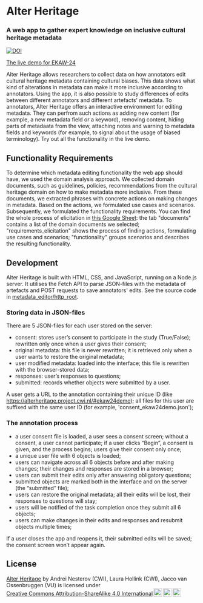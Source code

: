 # Alter Heritage
### A web app to gather expert knowledge on inclusive cultural heritage metadata
[![DOI](https://zenodo.org/badge/768123105.svg)](https://zenodo.org/doi/10.5281/zenodo.13793529)

[The live demo for EKAW-24](https://alterheritage.project.cwi.nl/#ekaw24demo)

Alter Heritage allows researchers to collect data on how annotators edit cultural heritage metadata containing cultural biases. This data shows what kind of alterations in metadata can make it more inclusive according to annotators. Using the app, it is also possible to study differences of edits between different annotators and different artefacts' metadata.
To annotators, Alter Heritage offers an interactive environment for editing metadata. They can perfrom such actions as adding new content (for example, a new metadata field or a keyword), removing content, hiding parts of metadaata from the view, attaching notes and warning to metadata fields and keywords (for example, to signal about the usage of biased terminology). Try out all the functionality in the live demo.

## Functionality Requirements
To determine which metadata editing functionality the web app should have, we used the domain analysis approach. We collected domain documents, such as guidelines, policies, recommendations from the cultural heritage domain on how to make metadata more inclusive. From these documents, we extracted phrases with concrete actions on making changes in metadata. Based on the actions, we formulated use cases and scenarios. Subsequently, we formulated the functionality requirements. You can find the whole process of elicitation in [this Google Sheet](https://docs.google.com/spreadsheets/d/1HPHaj2z9gV3CidbmkV2lcv-i6N-0ud1Lg_DZXoErEj8/edit?usp=sharing): the tab "documents" contains a list of the domain documents we selected; "requirements_elicitation" shows the process of finding actions, formulating use cases and scenarios; "functionality" groups scenarios and describes the resulting functionality.

## Development

Alter Heritage is built with HTML, CSS, and JavaScript, running on a Node.js server. It utilises the Fetch API to parse JSON-files with the metadata of artefacts and POST requests to save annotators' edits. See the source code in [metadata_editor/http_root](metadata_editor/http_root).

### Storing data in JSON-files

There are 5 JSON-files for each user stored on the server:

* consent: stores user’s consent to participate in the study (True/False); rewritten only once when a user gives their consent;
* original metadata: this file is never rewritten; it is retrieved only when a user wants to restore the original metadata;
* user modified metadata: loaded into the interface; this file is rewritten with the browser-stored data;
* responses: user’s responses to questions;
* submitted: records whether objects were submitted by a user.

A user gets a URL to the annotation containing their unique ID (like https://alterheritage.project.cwi.nl/#ekaw24demo); all files for this user are suffixed with the same user ID (for example, 'consent_ekaw24demo.json');

### The annotation process

* a user consent file is loaded, a user sees a consent screen; without a consent, a user cannot participate; if a user clicks “Begin”, a consent is given, and the process begins; users give their consent only once;
* a unique user file with 6 objects is loaded;
* users can navigate across all 6 objects before and after making changes; their changes and responses are stored in a browser;
* users can submit their edits only after answering obligatory questions;
* submitted objects are marked both in the interface and on the server (the “submitted” file);
* users can restore the original metadata; all their edits will be lost, their responses to questions will stay;
* users will be notified of the task completion once they submit all 6 objects;
* users can make changes in their edits and responses and resubmit objects multiple times;

If a user closes the app and reopens it, their submitted edits will be saved; the consent screen won’t appear again.

## License

 <p xmlns:cc="http://creativecommons.org/ns#" xmlns:dct="http://purl.org/dc/terms/"><a property="dct:title" rel="cc:attributionURL" href="https://github.com/cultural-ai/AlterHeritage">Alter Heritage</a> by <span property="cc:attributionName">Andrei Nesterov (CWI), Laura Hollink (CWI), Jacco van Ossenbruggen (VU)</span> is licensed under <a href="https://creativecommons.org/licenses/by-sa/4.0/?ref=chooser-v1" target="_blank" rel="license noopener noreferrer" style="display:inline-block;">Creative Commons Attribution-ShareAlike 4.0 International<img style="height:22px!important;margin-left:3px;vertical-align:text-bottom;" src="https://mirrors.creativecommons.org/presskit/icons/cc.svg?ref=chooser-v1" alt=""><img style="height:22px!important;margin-left:3px;vertical-align:text-bottom;" src="https://mirrors.creativecommons.org/presskit/icons/by.svg?ref=chooser-v1" alt=""><img style="height:22px!important;margin-left:3px;vertical-align:text-bottom;" src="https://mirrors.creativecommons.org/presskit/icons/sa.svg?ref=chooser-v1" alt=""></a></p>
